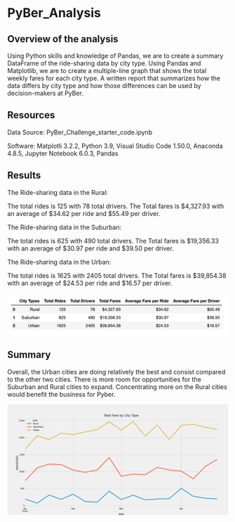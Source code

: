 # PyBer_Analysis
## Overview of the analysis

Using Python skills and knowledge of Pandas, we are to create a summary DataFrame of the ride-sharing data by city type. 
Using Pandas and Matplotlib, we are to create a multiple-line graph that shows the total weekly fares for each city type. A written report that summarizes how the data differs by city type and how those differences can be used by decision-makers at PyBer.


## Resources
Data Source: PyBer_Challenge_starter_code.ipynb 

Software: Matplotli 3.2.2, Python 3.9, Visual Studio Code 1.50.0, Anaconda 4.8.5, Jupyter Notebook 6.0.3, Pandas

## Results

The Ride-sharing data in the Rural:

The total rides is 125 with 78 total drivers. The Total fares is $4,327.93 with an average of $34.62 per ride and $55.49 per driver.

The Ride-sharing data in the Suburban:

The total rides is 625 with 490 total drivers. The Total fares is $19,356.33 with an average of $30.97 per ride and $39.50 per driver.

The Ride-sharing data in the Urban:

The total rides is 1625 with 2405 total drivers. The Total fares is $39,854.38 with an average of $24.53 per ride and $16.57 per driver.

![pyber_summary_data](./Resources/pyber_summary_data.png)

## Summary

Overall, the Urban cities are doing relatively the best and consist compared to the other two cities. There is more room for opportunities for the Suburban and Rural cities to expand. Concentrating more on the Rural cities would benefit the business for Pyber.

![PyBer_fare_summary](./analysis/PyBer_fare_summary.png)